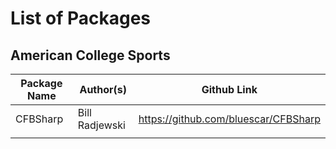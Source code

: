 # List of Packages 

## American College Sports

| Package Name  	| Author(s)   	| Github Link                             	|
|---------------	|-------------	|-----------------------------------------	|
| CFBSharp |Bill Radjewski|https://github.com/bluescar/CFBSharp|
||||